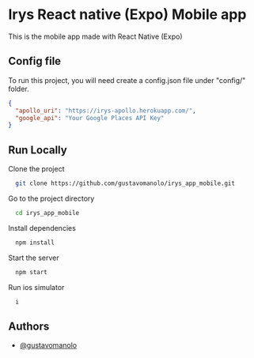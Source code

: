 
# Irys React native (Expo) Mobile app

This is the mobile app made with React Native (Expo)


## Config file

To run this project, you will need create a config.json file under "config/" folder.

```json
{
  "apollo_uri": "https://irys-apollo.herokuapp.com/",
  "google_api": "Your Google Places API Key"
}
```

  
## Run Locally

Clone the project

```bash
  git clone https://github.com/gustavomanolo/irys_app_mobile.git
```

Go to the project directory

```bash
  cd irys_app_mobile
```

Install dependencies

```bash
  npm install
```

Start the server

```bash
  npm start
```

Run ios simulator

```bash
  i
```
## Authors

- [@gustavomanolo](https://www.github.com/gustavomanolo)

  